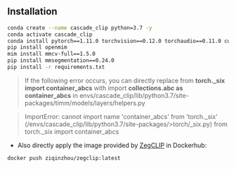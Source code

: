 ## Installation

```bash
conda create --name cascade_clip python=3.7 -y
conda activate cascade_clip
conda install pytorch==1.11.0 torchvision==0.12.0 torchaudio==0.11.0 cudatoolkit=11.3 -c pytorch
pip install openmim
mim install mmcv-full==1.5.0
pip install mmsegmentation==0.24.0
pip install -r requirements.txt
```

>If the following error occurs, you can directly replace from **torch._six import container_abcs** with import **collections.abc as container_abcs** in
>envs/cascade_clip/lib/python3.7/site-packages/timm/models/layers/helpers.py

>ImportError: cannot import name 'container_abcs' from 'torch._six' (/envs/cascade_clip/lib/python3.7/site-packages/>torch/_six.py)
>    from torch._six import container_abcs




- Also directly apply the image provided by [ZegCLIP](https://github.com/ZiqinZhou66/ZegCLIP) in Dockerhub:


 `docker push ziqinzhou/zegclip:latest`